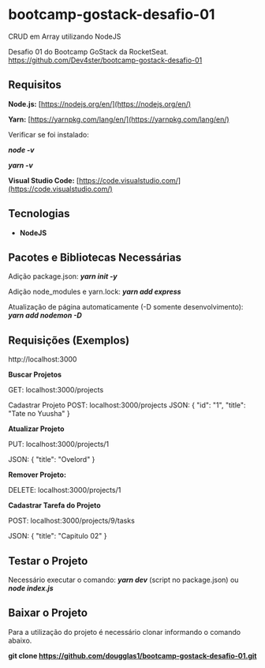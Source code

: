 # bootcamp-gostack-desafio-01
CRUD em Array utilizando NodeJS

Desafio 01 do Bootcamp GoStack da RocketSeat.
https://github.com/Dev4ster/bootcamp-gostack-desafio-01

## Requisitos

**Node.js:** [https://nodejs.org/en/](https://nodejs.org/en/)

**Yarn:** [https://yarnpkg.com/lang/en/](https://yarnpkg.com/lang/en/)

Verificar se foi instalado:

_**node -v**_

_**yarn -v**_

**Visual Studio Code:** [https://code.visualstudio.com/](https://code.visualstudio.com/)

## Tecnologias

- **NodeJS**

## Pacotes e Bibliotecas Necessárias

Adição package.json: ***yarn init -y***

Adição node_modules e yarn.lock: ***yarn add express***

Atualização de página automaticamente (-D somente desenvolvimento): ***yarn add nodemon -D***

## Requisições (Exemplos)

http://localhost:3000

**Buscar Projetos**

GET: localhost:3000/projects

Cadastrar Projeto
POST: localhost:3000/projects
JSON:
{
	"id": "1",
	"title": "Tate no Yuusha"
}

**Atualizar Projeto**

PUT: localhost:3000/projects/1

JSON:
{
	"title": "Ovelord"
}

**Remover Projeto:**

DELETE: localhost:3000/projects/1

**Cadastrar Tarefa do Projeto**

POST: localhost:3000/projects/9/tasks

JSON:
{
	"title": "Capitulo 02"
}

## Testar o Projeto

Necessário executar o comando: ***yarn dev*** (script no package.json) ou ***node index.js***

## Baixar o Projeto

Para a utilização do projeto é necessário clonar informando o comando abaixo.

**git clone https://github.com/dougglas1/bootcamp-gostack-desafio-01.git**

